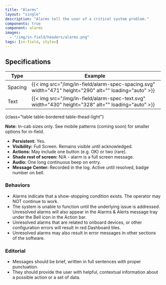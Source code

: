 ```yaml
---
title: "Alarms"
layout: "single"
description: "Alarms tell the user of a critical system problem."
components: true
component: alarms
images:
  - "/img/in-field/headers/alarms.png"
tags: [in-field, styles]
---
```


## Specifications

<!-- prettier-ignore-start -->
| Type    | Example                                                                                               |
| ------- | ----------------------------------------------------------------------------------------------------- |
| Spacing | {{< img src="/img/in-field/alarm-spec-spacing.svg" width="471" height="290" alt="" loading="auto" >}} |
| Text    | {{< img src="/img/in-field/alarm-spec-text.svg" width="430" height="328" alt="" loading="auto" >}}    |
{class="table table-bordered table-thead-light"}
<!-- prettier-ignore-end -->

**Note:** In-cab sizes only. See mobile patterns (coming soon) for smaller options for in-field.

- **Persistent:** Yes.
- **Visibility:** Full Screen. Remains visible until acknowledged.
- **Actions:** May include one button (e.g. OK) or two (rare).
- **Shade rest of screen:** N/A - alarm is a full screen message.
- **Audio:** One long continuous beep on entry.
- **Message Center:** Recorded in the log. Active until resolved, badge number on bell.

### Behaviors

- Alarms indicate that a show-stopping condition exists. The operator may NOT continue to work.
- The system is unable to function until the underlying issue is addressed. Unresolved alarms will also appear in the Alarms & Alerts message tray under the Bell icon in the Action bar.
- Unresolved alarms that are related to onboard devices, or other configuration errors will result in red Dashboard tiles.
- Unresolved alarms may also result in error messages in other sections of the software.

### Editorial

- Messages should be brief, written in full sentences with proper punctuation.
- They should provide the user with helpful, contextual information about a possible action or a set of data.
